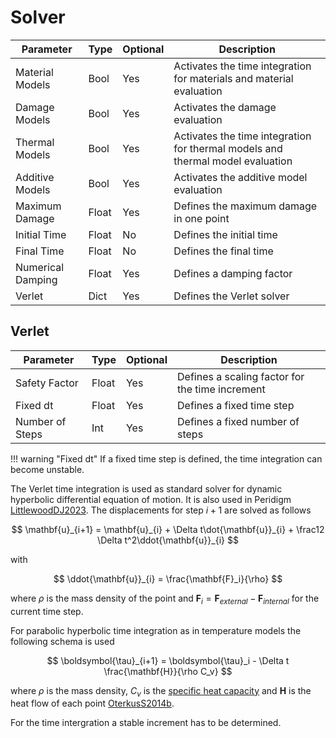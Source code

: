 # Solver

| Parameter | Type | Optional | Description |
|---|---|---|---|
| Material Models  | Bool | Yes | Activates the time integration for materials and material evaluation |
| Damage Models    | Bool | Yes | Activates the damage evaluation |
| Thermal Models   | Bool | Yes | Activates the time integration for thermal models and thermal model evaluation |
| Additive Models  | Bool | Yes | Activates the additive model evaluation |
| Maximum Damage   | Float | Yes | Defines the maximum damage in one point |
| Initial Time | Float | No | Defines the initial time |
| Final Time | Float | No | Defines the final time |
| Numerical Damping | Float | Yes | Defines a damping factor |
| Verlet | Dict | Yes | Defines the Verlet solver |

## Verlet

| Parameter | Type | Optional | Description |
|---|---|---|---|
| Safety Factor  | Float | Yes | Defines a scaling factor for the time increment |
| Fixed dt    | Float | Yes | Defines a fixed time step |
| Number of Steps   | Int | Yes | Defines a fixed number of steps |


!!! warning "Fixed dt"
    If a fixed time step is defined, the time integration can become unstable.


The Verlet time integration is used as standard solver for dynamic hyperbolic differential equation of motion. It is also used in Peridigm [LittlewoodDJ2023](@cite). The displacements for step $i+1$ are solved as follows

$$ \mathbf{u}_{i+1} = \mathbf{u}_{i} + \Delta t\dot{\mathbf{u}}_{i} + \frac12 \Delta t^2\ddot{\mathbf{u}}_{i} $$

with 

$$ \ddot{\mathbf{u}}_{i} = \frac{\mathbf{F}_i}{\rho} $$

where $\rho$ is the mass density of the point and $\mathbf{F}_i=\mathbf{F}_{external}-\mathbf{F}_{internal}$ for the current time step.

For parabolic hyperbolic time integration as in temperature models the following schema is used

$$ \boldsymbol{\tau}_{i+1} =  \boldsymbol{\tau}_i - \Delta t \frac{\mathbf{H}}{\rho C_v} $$

where $\rho$ is the mass density, $C_v$ is the [specific heat capacity](https://en.wikipedia.org/wiki/Specific_heat_capacity) and $\mathbf{H}$ is the heat flow of each point [OterkusS2014b](@cite).

For the time intergration a stable increment has to be determined.